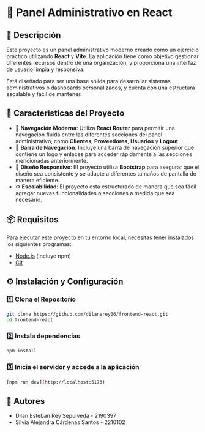 # 🧩 Panel Administrativo en React

## 📄 Descripción

Este proyecto es un panel administrativo moderno creado como un ejercicio práctico utilizando **React** y **Vite**. La aplicación tiene como objetivo gestionar diferentes recursos dentro de una organización, y proporciona una interfaz de usuario limpia y responsiva.

Está diseñado para ser una base sólida para desarrollar sistemas administrativos o dashboards personalizados, y cuenta con una estructura escalable y fácil de mantener.

## 🚀 Características del Proyecto

- 🔁 **Navegación Moderna**: Utiliza **React Router** para permitir una navegación fluida entre las diferentes secciones del panel administrativo, como **Clientes**, **Proveedores**, **Usuarios** y **Logout**.
- 🧭 **Barra de Navegación**: Incluye una barra de navegación superior que contiene un logo y enlaces para acceder rápidamente a las secciones mencionadas anteriormente.
- 📱 **Diseño Responsivo**: El proyecto utiliza **Bootstrap** para asegurar que el diseño sea consistente y se adapte a diferentes tamaños de pantalla de manera eficiente.
- ⚙️ **Escalabilidad**: El proyecto está estructurado de manera que sea fácil agregar nuevas funcionalidades o secciones a medida que sea necesario.

## 📦 Requisitos

Para ejecutar este proyecto en tu entorno local, necesitas tener instalados los siguientes programas:

- [Node.js](https://nodejs.org/) (incluye npm)
- [Git](https://git-scm.com/)

## ⚙️ Instalación y Configuración
### 1️⃣ Clona el Repositorio
```bash
git clone https://github.com/dilanerey06/frontend-react.git
cd frontend-react
```

### 2️⃣ Instala dependencias
```bash
npm install
```

### 3️⃣ Inicia el servidor y accede a la aplicación
```bash
[npm run dev](http://localhost:5173)
```

## 👤 Autores
- Dilan Esteban Rey Sepulveda - 2190397
- Silvia Alejandra Cárdenas Santos - 2210102
